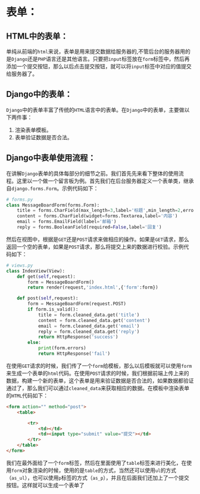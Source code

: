 # 表单：

## HTML中的表单：

单纯从前端的`html`来说，表单是用来提交数据给服务器的,不管后台的服务器用的是`Django`还是`PHP`语言还是其他语言。只要把`input`标签放在`form`标签中，然后再添加一个提交按钮，那么以后点击提交按钮，就可以将`input`标签中对应的值提交给服务器了。

## Django中的表单：

`Django`中的表单丰富了传统的`HTML`语言中的表单。在`Django`中的表单，主要做以下两件事：

1. 渲染表单模板。
2. 表单验证数据是否合法。

## Django中表单使用流程：

在讲解`Django`表单的具体每部分的细节之前。我们首先先来看下整体的使用流程。这里以一个做一个留言板为例。首先我们在后台服务器定义一个表单类，继承自`django.forms.Form`。示例代码如下：

```python
# forms.py
class MessageBoardForm(forms.Form):
    title = forms.CharField(max_length=3,label='标题',min_length=2,error_messages={"min_length":'标题字符段不符合要求！'})
    content = forms.CharField(widget=forms.Textarea,label='内容')
    email = forms.EmailField(label='邮箱')
    reply = forms.BooleanField(required=False,label='回复')
```

然后在视图中，根据是`GET`还是`POST`请求来做相应的操作。如果是`GET`请求，那么返回一个空的表单，如果是`POST`请求，那么将提交上来的数据进行校验。示例代码如下：

```python
# views.py
class IndexView(View):
    def get(self,request):
        form = MessageBoardForm()
        return render(request,'index.html',{'form':form})

    def post(self,request):
        form = MessageBoardForm(request.POST)
        if form.is_valid():
            title = form.cleaned_data.get('title')
            content = form.cleaned_data.get('content')
            email = form.cleaned_data.get('email')
            reply = form.cleaned_data.get('reply')
            return HttpResponse('success')
        else:
            print(form.errors)
            return HttpResponse('fail')
```

在使用`GET`请求的时候，我们传了一个`form`给模板，那么以后模板就可以使用`form`来生成一个表单的`html`代码。在使用`POST`请求的时候，我们根据前端上传上来的数据，构建一个新的表单，这个表单是用来验证数据是否合法的，如果数据都验证通过了，那么我们可以通过`cleaned_data`来获取相应的数据。在模板中渲染表单的`HTML`代码如下：

```html
<form action="" method="post">
    <table>

        <tr>
            <td></td>
            <td><input type="submit" value="提交"></td>
        </tr>
    </table>
</form>
```

我们在最外面给了一个`form`标签，然后在里面使用了`table`标签来进行美化，在使用`form`对象渲染的时候，使用的是`table`的方式，当然还可以使用`ul`的方式（`as_ul`），也可以使用`p`标签的方式（`as_p`），并且在后面我们还加上了一个提交按钮。这样就可以生成一个表单了